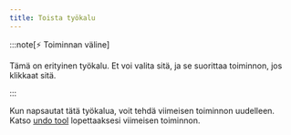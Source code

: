 ```yaml
---
title: Toista työkalu
---
```


:::note[⚡ Toiminnan väline]

Tämä on erityinen työkalu.
Et voi valita sitä, ja se suorittaa toiminnon, jos klikkaat sitä.

:::

Kun napsautat tätä työkalua, voit tehdä viimeisen toiminnon uudelleen.
Katso [undo tool](../undo) lopettaaksesi viimeisen toiminnon.

